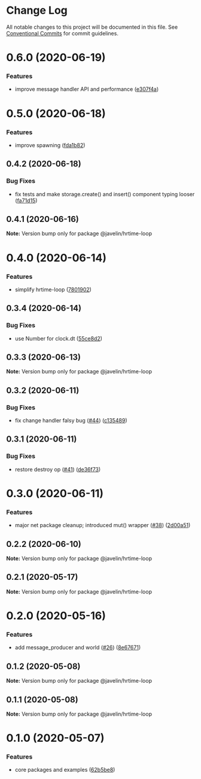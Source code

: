 # Change Log

All notable changes to this project will be documented in this file.
See [Conventional Commits](https://conventionalcommits.org) for commit guidelines.

# 0.6.0 (2020-06-19)


### Features

* improve message handler API and performance ([e307f4a](https://github.com/3mcd/javelin/commit/e307f4af983774dac96e86f9bf5f44957cc1e28d))





# 0.5.0 (2020-06-18)


### Features

* improve spawning ([fda1b82](https://github.com/3mcd/javelin/commit/fda1b82cd407639d5a7f8c27e37daba1eec5e416))





## 0.4.2 (2020-06-18)


### Bug Fixes

* fix tests and make storage.create() and insert() component typing looser ([fa71d15](https://github.com/3mcd/javelin/commit/fa71d1592c916f73b294b213bfacf2a63c3f26e0))





## 0.4.1 (2020-06-16)

**Note:** Version bump only for package @javelin/hrtime-loop





# 0.4.0 (2020-06-14)


### Features

* simplify hrtime-loop ([7801902](https://github.com/3mcd/javelin/commit/7801902e7613fc4b81ada52dd9aa2623bd11073f))





## 0.3.4 (2020-06-14)


### Bug Fixes

* use Number for clock.dt ([55ce8d2](https://github.com/3mcd/javelin/commit/55ce8d2acd482008fc28c85ef760bc6050011dc3))





## 0.3.3 (2020-06-13)

**Note:** Version bump only for package @javelin/hrtime-loop





## 0.3.2 (2020-06-11)


### Bug Fixes

* fix change handler falsy bug ([#44](https://github.com/3mcd/javelin/issues/44)) ([c135489](https://github.com/3mcd/javelin/commit/c1354894b4c091d2f1cb7b92612d9082708f3598))





## 0.3.1 (2020-06-11)


### Bug Fixes

* restore destroy op ([#41](https://github.com/3mcd/javelin/issues/41)) ([de36f73](https://github.com/3mcd/javelin/commit/de36f73df579cd071f57d79de1c85dd7106f4999))





# 0.3.0 (2020-06-11)


### Features

* major net package cleanup; introduced mut() wrapper ([#38](https://github.com/3mcd/javelin/issues/38)) ([2d00a51](https://github.com/3mcd/javelin/commit/2d00a5118be77976ada9cf6fb30fb410e44edac7))





## 0.2.2 (2020-06-10)

**Note:** Version bump only for package @javelin/hrtime-loop





## 0.2.1 (2020-05-17)

**Note:** Version bump only for package @javelin/hrtime-loop





# 0.2.0 (2020-05-16)


### Features

* add message_producer and world ([#26](https://github.com/3mcd/javelin/issues/26)) ([8e67671](https://github.com/3mcd/javelin/commit/8e676715c8ef372327195c927f47023ffb0cec79))





## 0.1.2 (2020-05-08)

**Note:** Version bump only for package @javelin/hrtime-loop





## 0.1.1 (2020-05-08)

**Note:** Version bump only for package @javelin/hrtime-loop





# 0.1.0 (2020-05-07)


### Features

* core packages and examples ([62b5be8](https://github.com/3mcd/javelin/commit/62b5be8ec305e8479f2353442d77247336f5f180))
